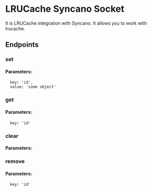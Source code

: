 # LRUCache Syncano Socket

It is LRUCache integration with Syncano. It allows you to work with lrucache.

## Endpoints

### set

#### Parameters:

      key: 'id',
      value: 'some object'


### get

#### Parameters:

      key: 'id'


### clear

#### Parameters:



### remove

#### Parameters:

      key: 'id'

